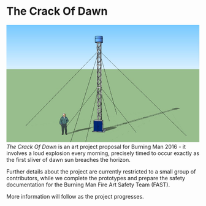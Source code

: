 # The Crack Of Dawn
![The Crack Of Dawn](images/tcod_tower_small.jpg)
*The Crack Of Dawn* is an art project proposal for Burning Man 2016 - it involves a loud explosion every morning, precisely timed to occur exactly as the first sliver of dawn sun breaches the horizon.

Further details about the project are currently restricted to a small group of contributors, while we complete the prototypes and prepare the safety documentation for the Burning Man Fire Art Safety Team (FAST).

More information will follow as the project progresses.
